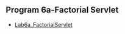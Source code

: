 ## Program 6a-Factorial Servlet

- [Lab6a_FactorialServlet](https://github.com/nikshitha-p-rai-29/Java_Programs/blob/main/Lab6a_FactorialServlet/Factorial.png)